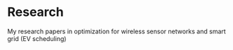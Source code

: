 # Research
My research papers in optimization for wireless sensor networks and smart grid (EV scheduling)
